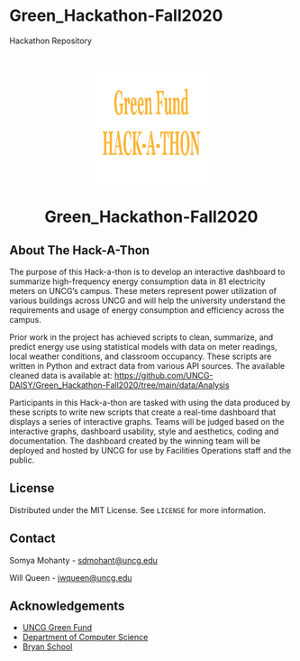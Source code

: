 # Green_Hackathon-Fall2020
Hackathon Repository


<!-- PROJECT LOGO -->
<br />
<p align="center">
  <a href="https://github.com/UNCG-DAISY/Green_Hackathon-Fall2020">
    <img src="images/logo.png" alt="Logo" width="200" height="200">
  </a>

  <h1 align="center">Green_Hackathon-Fall2020</h1>

</p>




<!-- ABOUT THE PROJECT -->
## About The Hack-A-Thon


The purpose of this Hack-a-thon is to develop an interactive dashboard to summarize high-frequency energy consumption data in 81 electricity meters on UNCG’s campus. These meters represent power utilization of various buildings across UNCG and will help the university understand the requirements and usage of energy consumption and efficiency across the campus. 

Prior work in the project has achieved scripts to clean, summarize, and predict energy use using statistical models with data on meter readings, local weather conditions, and classroom occupancy. These scripts are written in Python and extract data from various API sources. The available cleaned data is available at: https://github.com/UNCG-DAISY/Green_Hackathon-Fall2020/tree/main/data/Analysis

Participants in this Hack-a-thon are tasked with using the data produced by these scripts to write new scripts that create a real-time dashboard that displays a series of interactive graphs. Teams will be judged based on the interactive graphs, dashboard usability, style and aesthetics, coding and documentation. The dashboard created by the winning team will be deployed and hosted by UNCG for use by Facilities Operations staff and the public.



<!-- LICENSE -->
## License

Distributed under the MIT License. See `LICENSE` for more information.



<!-- CONTACT -->
## Contact

Somya Mohanty - sdmohant@uncg.edu

Will Queen - jwqueen@uncg.edu



<!-- ACKNOWLEDGEMENTS -->
## Acknowledgements
* [UNCG Green Fund](https://sustainability.uncg.edu/green-fund/)
* [Department of Computer Science](https://compsci.uncg.edu/)
* [Bryan School](https://bryan.uncg.edu/)